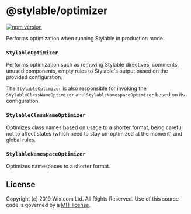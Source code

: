 # @stylable/optimizer

[![npm version](https://img.shields.io/npm/v/@stylable/optimizer.svg)](https://www.npmjs.com/package/stylable/optimizer)

Performs optimization when running Stylable in production mode.

### `StylableOptimizer`

Performs optimization such as removing Stylable directives, comments, unused components, empty rules to Stylable's output based on the provided configuration.

The `StylableOptimizer` is also responsible for invoking the `StylableClassNameOptimizer` and `StylableNamespaceOptimizer` based on its configuration.

### `StylableClassNameOptimizer`

Optimizes class names based on usage to a shorter format, being careful not to affect states (which need to stay un-optimized at the moment) and global rules.

### `StylableNamespaceOptimizer`

Optimizes namespaces to a shorter format.

## License
Copyright (c) 2019 Wix.com Ltd. All Rights Reserved. Use of this source code is governed by a [MIT license](./LICENSE).